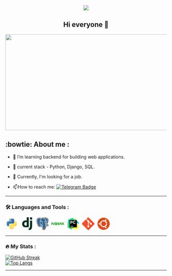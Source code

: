 <div id='header' align='center'>
<img src='https://media.giphy.com/media/6UFgdU9hirj1pAOJyN/giphy.gif' width='300'/>
</div>
<h2 align='center'> Hi everyone 👋</h2>
<div align="center">
  <img src="https://media.giphy.com/media/oYQ9HRm5Mo7VXeMNVR/giphy.gif" width="600" height="300"/>
</div>

## :bowtie: About me :
- :telescope: I’m learning backend for building web applications.

- :seedling: current stack - Python, Django, SQL.

- :mag_right: Currently, I'm looking for a job.

- :mailbox:How to reach me: [![Telegram Badge](https://img.shields.io/badge/Telegram-blue)](https://t.me/spusyk)

---
### :hammer_and_wrench: Languages and Tools :
<div>
  <img src="https://github.com/devicons/devicon/blob/master/icons/python/python-original.svg" title="Python" alt="Python" width="40" height="40"/>&nbsp;  
  <img src="https://github.com/devicons/devicon/blob/master/icons/django/django-plain.svg" title="Django" alt="Django" width="40" height="40"/>&nbsp;
  <img src="https://github.com/devicons/devicon/blob/master/icons/postgresql/postgresql-original.svg" title="PostgresQL"  alt="PostgresQL" width="40" height="40"/>&nbsp;
  <img src="https://github.com/devicons/devicon/blob/master/icons/nginx/nginx-original.svg" title="Nginx"  alt="Nginx" width="40" height="40"/>&nbsp;
  <img src="https://github.com/devicons/devicon/blob/master/icons/pycharm/pycharm-original.svg" title="Pycharm" alt="Pycharm" width="40" height="40"/>&nbsp;
  <img src="https://github.com/devicons/devicon/blob/master/icons/git/git-original.svg" title="GIT" alt="GIT" width="40" height="40"/>&nbsp;
  <img src="https://github.com/devicons/devicon/blob/master/icons/ubuntu/ubuntu-plain.svg" title="Ubuntu" **alt="Ubuntu" width="40" height="40"/>
</div>

---
### :fire: My Stats :
[![GitHub Streak](http://github-readme-streak-stats.herokuapp.com?user=WakoSS-nsk&theme=gotham&background=000000)](https://git.io/streak-stats)<br>
[![Top Langs](https://github-readme-stats.vercel.app/api/top-langs/?username=WakoSS-nsk&layout=compact&theme=gotham)](https://github.com/anuraghazra/github-readme-stats)

---
<!--
**WakoSS-nsk/WakoSS-nsk** is a ✨ _special_ ✨ repository because its `README.md` (this file) appears on your GitHub profile.

Here are some ideas to get you started:

- 🔭 I’m currently working on ...
- 🌱 I’m currently learning ...
- 👯 I’m looking to collaborate on ...
- 🤔 I’m looking for help with ...
- 💬 Ask me about ...
- 📫 How to reach me: ...
- 😄 Pronouns: ...
- ⚡ Fun fact: ...
-->
